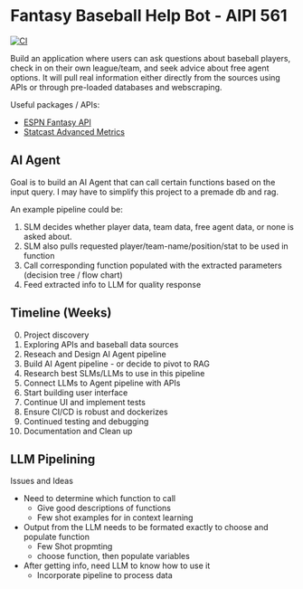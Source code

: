 # Fantasy Baseball Help Bot - AIPI 561

[![CI](https://github.com/mkeohane01/flask-template/actions/workflows/ci.yml/badge.svg)](https://github.com/mkeohane01/flask-template/actions/workflows/ci.yml)

Build an application where users can ask questions about baseball players, check in on their own league/team, and seek advice about free agent options. It will pull real information either directly from the sources using APIs or through pre-loaded databases and webscraping.

Useful packages / APIs:
- [ESPN Fantasy API](https://github.com/cwendt94/espn-api)
- [Statcast Advanced Metrics](https://github.com/jldbc/pybaseball)

## AI Agent

Goal is to build an AI Agent that can call certain functions based on the input query. I may have to simplify this project to a premade db and rag.

An example pipeline could be:
1. SLM decides whether player data, team data, free agent data, or none is asked about.
2. SLM also pulls requested player/team-name/position/stat to be used in function
3. Call corresponding function populated with the extracted parameters (decision tree / flow chart)
4. Feed extracted info to LLM for quality response

## Timeline (Weeks)
0. Project discovery
1. Exploring APIs and baseball data sources
2. Reseach and Design AI Agent pipeline
3. Build AI Agent pipeline - or decide to pivot to RAG
4. Research best SLMs/LLMs to use in this pipeline
5. Connect LLMs to Agent pipeline with APIs
6. Start building user interface
7. Continue UI and implement tests
8. Ensure CI/CD is robust and dockerizes
9. Continued testing and debugging
10. Documentation and Clean up

## LLM Pipelining

Issues and Ideas
- Need to determine which function to call
    - Give good descriptions of functions
    - Few shot examples for in context learning
- Output from the LLM needs to be formated exactly to choose and populate function
    - Few Shot propmting
    - choose function, then populate variables
- After getting info, need LLM to know how to use it
    - Incorporate pipeline to process data